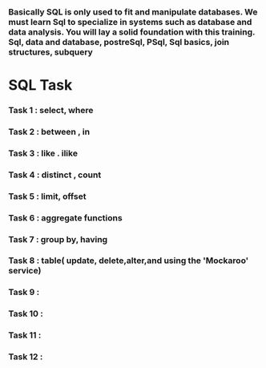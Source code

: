 ### Basically SQL is only used to fit and manipulate databases. We must learn Sql to specialize in systems such as database and data analysis. You will lay a solid foundation with this training. Sql, data and database, postreSql, PSql, Sql basics, join structures, subquery


# SQL Task
### Task 1 : select, where
### Task 2 : between , in
### Task 3 : like . ilike
### Task 4 : distinct , count
### Task 5 : limit, offset
### Task 6 : aggregate functions
### Task 7 : group by, having
### Task 8 : table( update, delete,alter,and using the 'Mockaroo' service)
### Task 9 :
### Task 10 :
### Task 11 :
### Task 12 :

